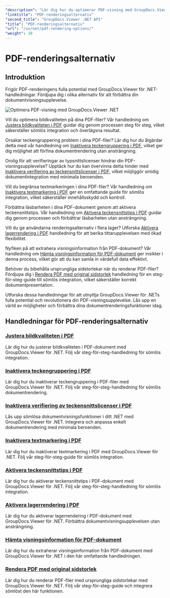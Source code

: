 ```yaml
---
"description": "Lär dig hur du optimerar PDF-visning med GroupDocs.Viewer .NET-handledningar. Utforska PDF-renderingsalternativ som att justera bildkvalitet och inaktivera textmarkering."
"linktitle": "PDF-renderingsalternativ"
"second_title": "GroupDocs.Viewer .NET API"
"title": "PDF-renderingsalternativ"
"url": "/sv/net/pdf-rendering-options/"
"weight": 38
---
```


# PDF-renderingsalternativ


## Introduktion

Frigör PDF-renderingens fulla potential med GroupDocs.Viewer för .NET-handledningar. Fördjupa dig i olika alternativ för att förbättra din dokumentvisningsupplevelse.

![Optimera PDF-visning med GroupDocs.Viewer .NET](/viewer/pdf-rendering-options/image.png)

Vill du optimera bildkvaliteten på dina PDF-filer? Vår handledning om [Justera bildkvaliteten i PDF](./adjust-image-quality-pdf/) guidar dig genom processen steg för steg, vilket säkerställer sömlös integration och överlägsna resultat.

Orsakar teckengruppering problem i dina PDF-filer? Lär dig hur du åtgärdar detta med vår handledning om [Inaktivera teckengruppering i PDF](./disable-characters-grouping-pdf/), vilket ger dig möjlighet att förfina dokumentrendering utan ansträngning.

Orolig för att verifieringar av typsnittslicenser hindrar din PDF-visningsupplevelse? Upptäck hur du kan övervinna detta hinder med [Inaktivera verifiering av teckensnittslicenser i PDF](./disable-font-license-verifications-pdf/), vilket möjliggör smidig dokumentintegration med minimala beroenden.

Vill du begränsa textmarkeringen i dina PDF-filer? Vår handledning om [Inaktivera textmarkering i PDF](./disable-text-selection-pdf/) ger en omfattande guide för sömlös integration, vilket säkerställer innehållsskydd och kontroll.

Förbättra läsbarheten i dina PDF-dokument genom att aktivera teckensnittstips. Vår handledning om [Aktivera teckensnittstips i PDF](./enable-font-hinting-pdf/) guidar dig genom processen och förbättrar läsbarheten utan ansträngning.

Vill du ge användarna renderingsalternativ i flera lager? Utforska [Aktivera lagerrendering i PDF](./enable-layered-rendering-pdf/) handledning för att berika tittarupplevelsen med ökad flexibilitet.

Nyfiken på att extrahera visningsinformation från PDF-dokument? Vår handledning om [Hämta visningsinformation för PDF-dokument](./get-view-info-pdf-document/) ger insikter i denna process, vilket gör att du kan samla in värdefull data effektivt.

Behöver du bibehålla ursprungliga sidstorlekar när du renderar PDF-filer? Fördjupa dig i [Rendera PDF med original sidstorlek](./render-pdf-original-page-size/) handledning för en steg-för-steg-guide till sömlös integration, vilket säkerställer korrekt dokumentpresentation.

Utforska dessa handledningar för att utnyttja GroupDocs.Viewer för .NETs fulla potential och revolutionera din PDF-visningsupplevelse. Lås upp en värld av möjligheter och förbättra dina dokumentrenderingsfunktioner idag.
## Handledningar för PDF-renderingsalternativ
### [Justera bildkvaliteten i PDF](./adjust-image-quality-pdf/)
Lär dig hur du justerar bildkvaliteten i PDF-dokument med GroupDocs.Viewer för .NET. Följ vår steg-för-steg-handledning för sömlös integration.
### [Inaktivera teckengruppering i PDF](./disable-characters-grouping-pdf/)
Lär dig hur du inaktiverar teckengruppering i PDF-filer med GroupDocs.Viewer för .NET. Följ vår steg-för-steg-handledning för sömlös dokumentrendering.
### [Inaktivera verifiering av teckensnittslicenser i PDF](./disable-font-license-verifications-pdf/)
Lås upp sömlösa dokumentvisningsfunktioner i ditt .NET med GroupDocs.Viewer för .NET. Integrera och anpassa enkelt dokumentrendering med minimala beroenden.
### [Inaktivera textmarkering i PDF](./disable-text-selection-pdf/)
Lär dig hur du inaktiverar textmarkering i PDF med GroupDocs.Viewer för .NET. Följ vår steg-för-steg-guide för sömlös integration.
### [Aktivera teckensnittstips i PDF](./enable-font-hinting-pdf/)
Lär dig hur du aktiverar teckensnittstips i PDF-dokument med GroupDocs.Viewer för .NET. Följ vår steg-för-steg-handledning för sömlös integration.
### [Aktivera lagerrendering i PDF](./enable-layered-rendering-pdf/)
Lär dig hur du aktiverar lagerrendering i PDF-dokument med GroupDocs.Viewer för .NET. Förbättra dokumentvisningsupplevelsen utan ansträngning.
### [Hämta visningsinformation för PDF-dokument](./get-view-info-pdf-document/)
Lär dig hur du extraherar visningsinformation från PDF-dokument med GroupDocs.Viewer för .NET i den här omfattande handledningen.
### [Rendera PDF med original sidstorlek](./render-pdf-original-page-size/)
Lär dig hur du renderar PDF-filer med ursprungliga sidstorlekar med GroupDocs.Viewer för .NET. Följ vår steg-för-steg-guide och integrera sömlöst den här funktionen.